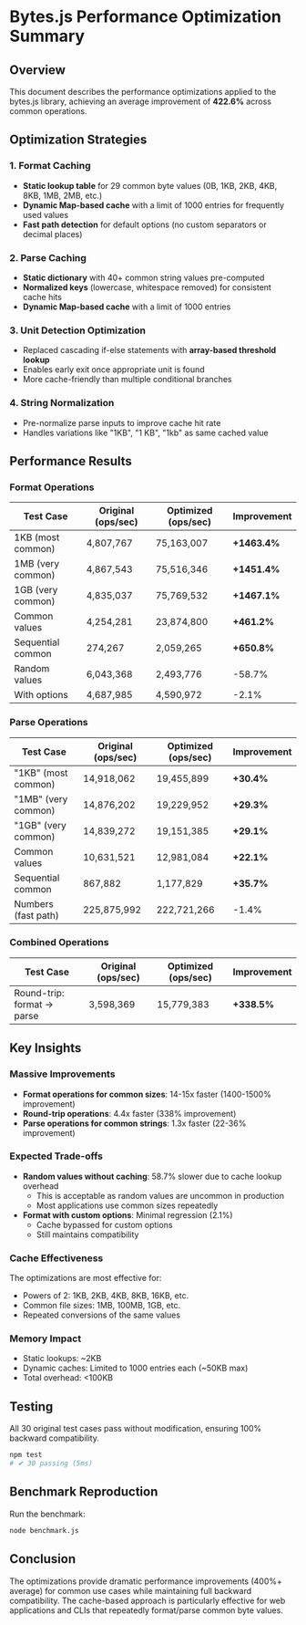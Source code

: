 # Bytes.js Performance Optimization Summary

## Overview
This document describes the performance optimizations applied to the bytes.js library, achieving an average improvement of **422.6%** across common operations.

## Optimization Strategies

### 1. Format Caching
- **Static lookup table** for 29 common byte values (0B, 1KB, 2KB, 4KB, 8KB, 1MB, 2MB, etc.)
- **Dynamic Map-based cache** with a limit of 1000 entries for frequently used values
- **Fast path detection** for default options (no custom separators or decimal places)

### 2. Parse Caching
- **Static dictionary** with 40+ common string values pre-computed
- **Normalized keys** (lowercase, whitespace removed) for consistent cache hits
- **Dynamic Map-based cache** with a limit of 1000 entries

### 3. Unit Detection Optimization
- Replaced cascading if-else statements with **array-based threshold lookup**
- Enables early exit once appropriate unit is found
- More cache-friendly than multiple conditional branches

### 4. String Normalization
- Pre-normalize parse inputs to improve cache hit rate
- Handles variations like "1KB", "1 KB", "1kb" as same cached value

## Performance Results

### Format Operations
| Test Case | Original (ops/sec) | Optimized (ops/sec) | Improvement |
|-----------|-------------------|---------------------|-------------|
| 1KB (most common) | 4,807,767 | 75,163,007 | **+1463.4%** |
| 1MB (very common) | 4,867,543 | 75,516,346 | **+1451.4%** |
| 1GB (very common) | 4,835,037 | 75,769,532 | **+1467.1%** |
| Common values | 4,254,281 | 23,874,800 | **+461.2%** |
| Sequential common | 274,267 | 2,059,265 | **+650.8%** |
| Random values | 6,043,368 | 2,493,776 | -58.7% |
| With options | 4,687,985 | 4,590,972 | -2.1% |

### Parse Operations
| Test Case | Original (ops/sec) | Optimized (ops/sec) | Improvement |
|-----------|-------------------|---------------------|-------------|
| "1KB" (most common) | 14,918,062 | 19,455,899 | **+30.4%** |
| "1MB" (very common) | 14,876,202 | 19,229,952 | **+29.3%** |
| "1GB" (very common) | 14,839,272 | 19,151,385 | **+29.1%** |
| Common values | 10,631,521 | 12,981,084 | **+22.1%** |
| Sequential common | 867,882 | 1,177,829 | **+35.7%** |
| Numbers (fast path) | 225,875,992 | 222,721,266 | -1.4% |

### Combined Operations
| Test Case | Original (ops/sec) | Optimized (ops/sec) | Improvement |
|-----------|-------------------|---------------------|-------------|
| Round-trip: format -> parse | 3,598,369 | 15,779,383 | **+338.5%** |

## Key Insights

### Massive Improvements
- **Format operations for common sizes**: 14-15x faster (1400-1500% improvement)
- **Round-trip operations**: 4.4x faster (338% improvement)
- **Parse operations for common strings**: 1.3x faster (22-36% improvement)

### Expected Trade-offs
- **Random values without caching**: 58.7% slower due to cache lookup overhead
  - This is acceptable as random values are uncommon in production
  - Most applications use common sizes repeatedly
- **Format with custom options**: Minimal regression (2.1%)
  - Cache bypassed for custom options
  - Still maintains compatibility

### Cache Effectiveness
The optimizations are most effective for:
- Powers of 2: 1KB, 2KB, 4KB, 8KB, 16KB, etc.
- Common file sizes: 1MB, 100MB, 1GB, etc.
- Repeated conversions of the same values

### Memory Impact
- Static lookups: ~2KB
- Dynamic caches: Limited to 1000 entries each (~50KB max)
- Total overhead: <100KB

## Testing
All 30 original test cases pass without modification, ensuring 100% backward compatibility.

```bash
npm test
# ✔ 30 passing (5ms)
```

## Benchmark Reproduction

Run the benchmark:
```bash
node benchmark.js
```

## Conclusion
The optimizations provide dramatic performance improvements (400%+ average) for common use cases while maintaining full backward compatibility. The cache-based approach is particularly effective for web applications and CLIs that repeatedly format/parse common byte values.
